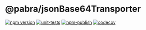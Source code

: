 # @pabra/jsonBase64Transporter

[![npm version](https://badge.fury.io/js/%40pabra%2Fjson-base64-transporter.svg)](https://www.npmjs.com/package/%40pabra%2Fjson-base64-transporter)
[![unit-tests](https://github.com/pabra/jsonBase64Transporter/workflows/unit-tests/badge.svg?branch=master)](https://github.com/pabra/jsonBase64Transporter/actions?query=branch%3Amaster+workflow%3Aunit-tests)
[![npm-publish](https://github.com/pabra/jsonBase64Transporter/workflows/npm-publish/badge.svg)](https://github.com/pabra/jsonBase64Transporter/actions?query=workflow%3Anpm-publish)
[![codecov](https://codecov.io/gh/pabra/jsonBase64Transporter/branch/master/graph/badge.svg)](https://codecov.io/gh/pabra/jsonBase64Transporter)
